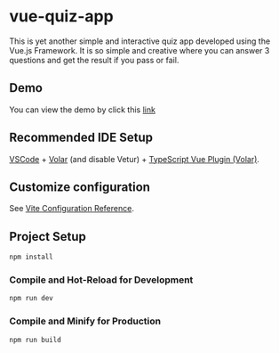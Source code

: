 # vue-quiz-app

This is yet another simple and interactive quiz app developed using the Vue.js Framework. It is so simple and creative where you can answer 3 questions and get the result if you pass or fail.

## Demo

You can view the demo by click this [link](http://vue-quiz-app.mnfprofile.com/)

## Recommended IDE Setup

[VSCode](https://code.visualstudio.com/) + [Volar](https://marketplace.visualstudio.com/items?itemName=Vue.volar) (and disable Vetur) + [TypeScript Vue Plugin (Volar)](https://marketplace.visualstudio.com/items?itemName=Vue.vscode-typescript-vue-plugin).

## Customize configuration

See [Vite Configuration Reference](https://vitejs.dev/config/).

## Project Setup

```sh
npm install
```

### Compile and Hot-Reload for Development

```sh
npm run dev
```

### Compile and Minify for Production

```sh
npm run build
```
